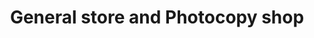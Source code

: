 ---
title: "General store and Photocopy shop"
url: /karachi/general-store-and-photocopy-shop/
shop: general
---